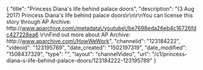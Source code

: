 {
    "title": "Princess Diana's life behind palace doors",
    "description": "(3 Aug 2017) Princess Diana's life behind palace doors\r\n\r\nYou can license this story through AP Archive: http:\/\/www.aparchive.com\/metadata\/youtube\/be7698eda26eb4c16726fdc427228ea6 \r\nFind out more about AP Archive: http:\/\/www.aparchive.com\/HowWeWork",
    "channelid": "123184222",
    "videoid": "123195789",
    "date_created": "1502197319",
    "date_modified": "1508437329",
    "type": "",
    "layout": "channelVideo",
    "url": "\/c1\/princess-diana-s-life-behind-palace-doors\/123184222-123195789"
}